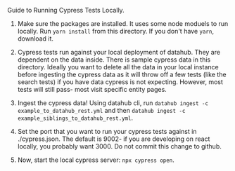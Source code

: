 Guide to Running Cypress Tests Locally.

1. Make sure the packages are installed. It uses some node moduels to run locally. Run `yarn install` from this directory. If you don't have `yarn`, download it.

2. Cypress tests run against your local deployment of datahub. They are dependent on the data inside. There is sample cypress data in this directory. Ideally you want to delete all the data in your local instance before ingesting the cypress data as it will throw off a few tests (like the search tests) if you have data cypress is not expecting. However, most tests will still pass- most visit specific entity pages.

3. Ingest the cypress data! Using datahub cli, run `datahub ingest -c example_to_datahub_rest.yml` and then `datahub ingest -c example_siblings_to_datahub_rest.yml`.

4. Set the port that you want to run your cypress tests against in ./cypress.json. The default is 9002- if you are developing on react locally, you probably want 3000. Do not commit this change to github.

5. Now, start the local cypress server: `npx cypress open`.
